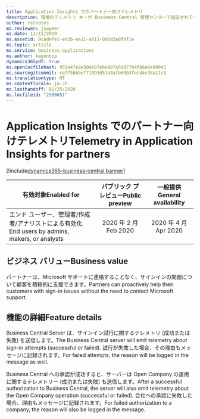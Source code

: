```yaml
---
title: Application Insights でのパートナー向けテレメトリ
description: 環境のテレメトリ キーが Business Central 管理センターで指定されている場合、サーバーはサインイン試行に関するテレメトリ (成功または失敗) を送信します。
author: relnotes
ms.reviewer: jswymer
ms.date: 12/11/2019
ms.assetid: 9cadefe1-eb1b-ea11-a811-000d3a8f0f1e
ms.topic: article
ms.service: business-applications
ms.author: kepontop
dynamics365pdf: true
ms.openlocfilehash: 955e47e8e50de07ebe087a5d877b4fb6e6e90943
ms.sourcegitcommit: ceff5b6bef71093d51a3afb60b3fecd4cd8a11c8
ms.translationtype: HT
ms.contentlocale: ja-JP
ms.lasthandoff: 01/25/2020
ms.locfileid: "2986651"
---
```

# <a name="telemetry-in-application-insights-for-partners"></a><span data-ttu-id="c2343-103">Application Insights でのパートナー向けテレメトリ</span><span class="sxs-lookup"><span data-stu-id="c2343-103">Telemetry in Application Insights for partners</span></span>
[!include[dynamics365-business-central banner](../includes/dynamics365-business-central.md)]

| <span data-ttu-id="c2343-104">有効対象</span><span class="sxs-lookup"><span data-stu-id="c2343-104">Enabled for</span></span>    |  <span data-ttu-id="c2343-105">パブリック プレビュー</span><span class="sxs-lookup"><span data-stu-id="c2343-105">Public preview</span></span> | <span data-ttu-id="c2343-106">一般提供</span><span class="sxs-lookup"><span data-stu-id="c2343-106">General availability</span></span> | 
| ---------- | :----------: |:----------: |
|<span data-ttu-id="c2343-107">エンド ユーザー、管理者/作成者/アナリストによる有効化</span><span class="sxs-lookup"><span data-stu-id="c2343-107">End users by admins, makers, or analysts</span></span>|<span data-ttu-id="c2343-108">2020 年 2 月</span><span class="sxs-lookup"><span data-stu-id="c2343-108">Feb 2020</span></span>| <span data-ttu-id="c2343-109">2020 年 4 月</span><span class="sxs-lookup"><span data-stu-id="c2343-109">Apr 2020</span></span>|


## <a name="business-value"></a><span data-ttu-id="c2343-110">ビジネス バリュー</span><span class="sxs-lookup"><span data-stu-id="c2343-110">Business value</span></span>
<!-- bv start -->
<span data-ttu-id="c2343-111">パートナーは、Microsoft サポートに連絡することなく、サインインの問題について顧客を積極的に支援できます。</span><span class="sxs-lookup"><span data-stu-id="c2343-111">Partners can proactively help their customers with sign-in issues without the need to contact Microsoft support.</span></span>
<!-- bv end -->



## <a name="feature-details"></a><span data-ttu-id="c2343-112">機能の詳細</span><span class="sxs-lookup"><span data-stu-id="c2343-112">Feature details</span></span>
<!--feature detail start -->
<span data-ttu-id="c2343-113">Business Central Server は、サインイン試行に関するテレメトリ (成功または失敗) を送信します。</span><span class="sxs-lookup"><span data-stu-id="c2343-113">The Business Central server will emit telemetry about sign-in attempts (successful or failed).</span></span> <span data-ttu-id="c2343-114">試行が失敗した場合、その理由もメッセージに記録されます。</span><span class="sxs-lookup"><span data-stu-id="c2343-114">For failed attempts, the reason will be logged in the message as well.</span></span> 

<span data-ttu-id="c2343-115">Business Central への承認が成功すると、サーバーは Open Company の運用に関するテレメトリー (成功または失敗) も送信します。</span><span class="sxs-lookup"><span data-stu-id="c2343-115">After a successful authorization to Business Central, the server will also emit telemetry about the Open Company operation (successful or failed).</span></span> <span data-ttu-id="c2343-116">会社への承認に失敗した場合、理由もメッセージに記録されます。</span><span class="sxs-lookup"><span data-stu-id="c2343-116">For failed authorization to a company, the reason will also be logged in the message.</span></span>
<!--feature detail end -->









